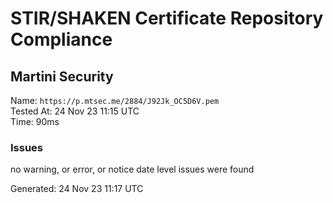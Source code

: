 # STIR/SHAKEN Certificate Repository Compliance

## Martini Security

Name: `https://p.mtsec.me/2884/J92Jk_OC5D6V.pem`\
Tested At: 24 Nov 23 11:15 UTC\
Time: 90ms

### Issues

no warning, or error, or notice date level issues were found

Generated: 24 Nov 23 11:17 UTC